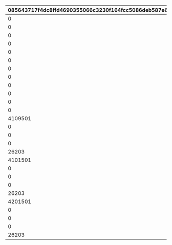 |085643717f4dc8ffd4690355066c3230f164fcc5086deb587e62a6f7170aa9b1|c3cb6876129532fab4b4ee967aacb78940b5a0d9f3a6834b93f33d33befb3d6f|f8f671b54f464c2058ba2e167ddbce9e0a2a7f0069352c18a083ad1a3c73f269|e643bc49c299f5749cc94a4f657bf04a24d20d8f3c726633a2630737e9186318|d2fd4665dbc42a53f618f743f91bc39bbeaf3ee6578a644e6b6437d510bb6528|e5de51b2451d2601be7df9867a3daeda3ecd88599eb5626283f13f497d2936d4|ebf94e16d894c009590be66a4bb20c257b2d278dd4d4d24ed0b4b0f9c769446b|b39e8c65b5c5bc2953237631475b614f09335e36d12167d7d7c640f8fb3d3a28|64c41a6889ec62477b5f63306afc708a96c65021bbd5de5af169607c3fbabc05|0e9e354a722ed58a5a535c630b7c95778b9bc945c5a1b039742c7b923c1a6500|e46d52713abbdd589bcc538797974073a01f36e982f840bb2d28ff855e9dd740|b380460654c8634285343db092831bb2ac075dfa204530eb1ba194d3a8f7bee9|4d1096fa03ae55ca3267c028299c786e191b3bb8cc47dad6c363b3c6f3a97492|62e4bfba1c6fbca56646757640e630e90d0e3a6f94bd95458d1d5e6603d5f794|2650c33b0a0a8a74145970d3542d6ee1df004f30b0d134aa2d4b68a914fa78f4|4e8c5874587dcb96149821c66123dadb91aeea2344fefadc7919a0a3cb0d4a10|
| --- | --- | --- | --- | --- | --- | --- | --- | --- | --- | --- | --- | --- | --- | --- | --- |
|0|0|0|80000|0|0|0|2|275000001|0|0|0|0|0|26202|0|
|0|0|0|85000|0|0|0|2|275000002|0|0|0|0|0|26202|0|
|0|0|0|90000|0|0|0|2|275000003|0|0|0|0|0|26202|0|
|0|0|0|95000|0|0|0|2|275000004|0|0|0|0|0|26202|0|
|0|0|0|100000|0|0|0|2|275000005|0|0|0|0|0|26202|0|
|0|0|0|105000|0|0|0|2|275000006|0|0|0|0|0|26202|0|
|0|0|0|110000|0|0|0|2|275000007|0|0|0|0|0|26202|0|
|0|0|0|115000|0|0|0|2|275000008|0|0|0|0|0|26202|0|
|0|0|0|120000|0|0|0|2|275000009|0|0|0|0|0|26202|0|
|0|0|0|125000|0|0|0|2|275000010|0|0|0|0|0|26202|0|
|0|0|0|130000|0|0|0|2|275000011|0|0|0|0|0|26202|0|
|0|0|0|135000|0|0|0|2|275000012|0|0|0|0|0|26202|0|
|4109501|0|0|50000|400|90013|0|2|276010001|1|0|0|0|18|26202|2|
|0|0|0|50000|425|90013|0|2|276010002|0|0|0|0|0|26202|2|
|0|0|0|50000|450|90013|0|2|276010003|0|0|0|0|0|26202|2|
|0|0|0|100000|475|90013|0|2|276010004|0|0|0|0|0|26202|2|
|26203|0|0|100000|500|90013|0|2|276010005|1|0|0|0|2|26202|2|
|4101501|0|0|50000|400|90013|0|2|276020001|1|0|0|0|18|26202|2|
|0|0|0|50000|425|90013|0|2|276020002|0|0|0|0|0|26202|2|
|0|0|0|50000|450|90013|0|2|276020003|0|0|0|0|0|26202|2|
|0|0|0|100000|475|90013|0|2|276020004|0|0|0|0|0|26202|2|
|26203|0|0|100000|500|90013|0|2|276020005|1|0|0|0|2|26202|2|
|4201501|0|0|50000|400|90013|0|2|276030001|1|0|0|0|18|26202|2|
|0|0|0|50000|425|90013|0|2|276030002|0|0|0|0|0|26202|2|
|0|0|0|50000|450|90013|0|2|276030003|0|0|0|0|0|26202|2|
|0|0|0|100000|475|90013|0|2|276030004|0|0|0|0|0|26202|2|
|26203|0|0|100000|500|90013|0|2|276030005|1|0|0|0|2|26202|2|